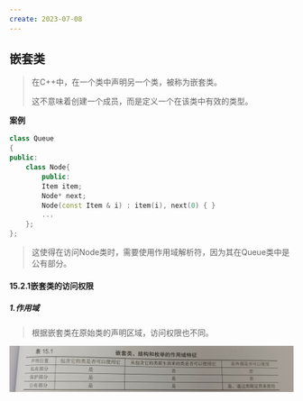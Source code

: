 ```yaml
---
create: 2023-07-08
---
```

## 嵌套类

> 在C++中，在一个类中声明另一个类，被称为嵌套类。
>
> 这不意味着创建一个成员，而是定义一个在该类中有效的类型。

**案例**

```c++
class Queue
{
public:
    class Node{
        public:
        Item item;
        Node* next;
        Node(const Item & i) : item(i), next(0) { }
        ...
    };
};
```

> 这使得在访问Node类时，需要使用作用域解析符，因为其在Queue类中是公有部分。

#### 15.2.1嵌套类的访问权限

##### 1.作用域

> 根据嵌套类在原始类的声明区域，访问权限也不同。

![](picture/嵌套类的访问权限.jpg)

